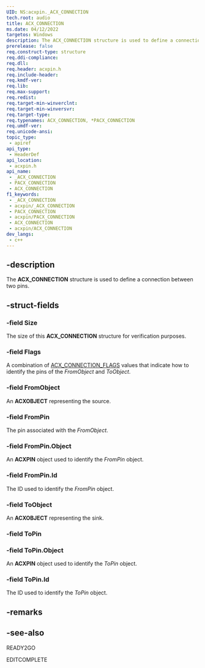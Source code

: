 ```yaml
---
UID: NS:acxpin._ACX_CONNECTION
tech.root: audio
title: ACX_CONNECTION
ms.date: 04/12/2022
targetos: Windows
description: The ACX_CONNECTION structure is used to define a connection between two pins.
prerelease: false
req.construct-type: structure
req.ddi-compliance: 
req.dll: 
req.header: acxpin.h
req.include-header: 
req.kmdf-ver: 
req.lib: 
req.max-support: 
req.redist: 
req.target-min-winverclnt: 
req.target-min-winversvr: 
req.target-type: 
req.typenames: ACX_CONNECTION, *PACX_CONNECTION
req.umdf-ver: 
req.unicode-ansi: 
topic_type:
 - apiref
api_type:
 - HeaderDef
api_location:
 - acxpin.h
api_name:
 - _ACX_CONNECTION
 - PACX_CONNECTION
 - ACX_CONNECTION
f1_keywords:
 - _ACX_CONNECTION
 - acxpin/_ACX_CONNECTION
 - PACX_CONNECTION
 - acxpin/PACX_CONNECTION
 - ACX_CONNECTION
 - acxpin/ACX_CONNECTION
dev_langs:
 - c++
---
```


## -description

The **ACX_CONNECTION** structure is used to define a connection between two pins.

## -struct-fields

### -field Size

The size of this **ACX_CONNECTION** structure for verification purposes.

### -field Flags

A combination of [ACX_CONNECTION_FLAGS](ne-acxpin-acx_connection_flags.md) values that indicate how to identify the pins of the *FromObject* and *ToObject*.

### -field FromObject

An **ACXOBJECT** representing the source.

### -field FromPin

The pin associated with the *FromObject*.

### -field FromPin.Object

An **ACXPIN** object used to identify the *FromPin* object.

### -field FromPin.Id

The ID used to identify the *FromPin* object.

### -field ToObject

An **ACXOBJECT** representing the sink.

### -field ToPin

### -field ToPin.Object

An **ACXPIN** object used to identify the *ToPin* object.

### -field ToPin.Id

The ID used to identify the *ToPin* object.

## -remarks

## -see-also

READY2GO

EDITCOMPLETE
